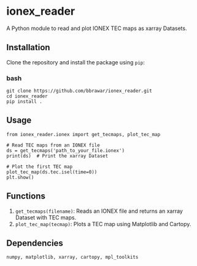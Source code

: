 # ionex_reader

A Python module to read and plot IONEX TEC maps as xarray Datasets.

## Installation

Clone the repository and install the package using `pip`:

### bash
```
git clone https://github.com/bbrawar/ionex_reader.git
cd ionex_reader
pip install .
```
## Usage 
```
from ionex_reader.ionex import get_tecmaps, plot_tec_map

# Read TEC maps from an IONEX file
ds = get_tecmaps('path_to_your_file.ionex')
print(ds)  # Print the xarray Dataset

# Plot the first TEC map
plot_tec_map(ds.tec.isel(time=0))
plt.show()
```

## Functions
1. `get_tecmaps(filename)`: Reads an IONEX file and returns an xarray Dataset with TEC maps.
2. `plot_tec_map(tecmap)`: Plots a TEC map using Matplotlib and Cartopy.

## Dependencies
`numpy, matplotlib, xarray, cartopy, mpl_toolkits`
